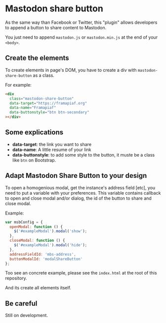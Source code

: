 # Mastodon share button

As the same way than Facebook or Twitter, this "plugin" allows developers to append a button to share content to Mastodon.

You just need to append `mastodon.js` or `mastodon.min.js` at the end of your `<body>`.

## Create the elements
To create elements in page's DOM, you have to create a div with `mastodon-share-button` as a class.

For example:

```html
<div 
  class="mastodon-share-button"
  data-target="https://framapiaf.org"
  data-name="Framapiaf"
  data-buttonstyle="btn btn-secondary"
></div>
```

## Some explications

* **data-target**: the link you want to share
* **data-name**: A little resume of your link
* **data-buttonstyle**: to add some style to the button, it muste be a class like `btn` on Bootstrap.

## Adapt Mastodon Share Button to your design

To open a homogenious modal, get the instance's address field [etc], you need to put a variable with your preferences.
This variable contains callback to open and close modal and/or dialog, the id of the button to share and close modal.

Example:

```javascript
var msbConfig = {
  openModal: function () {
    $('#exampleModal').modal('show');
  },
  closeModal: function () {
    $('#exampleModal').modal('hide');
  },
  addressFieldId: 'mbs-address',
  buttonModalId: 'modalShareButton'
};
```

Too see an concrete example, please see the `index.html` at the root of this repository.

And its create all elements itself.

## Be careful
Still on development.